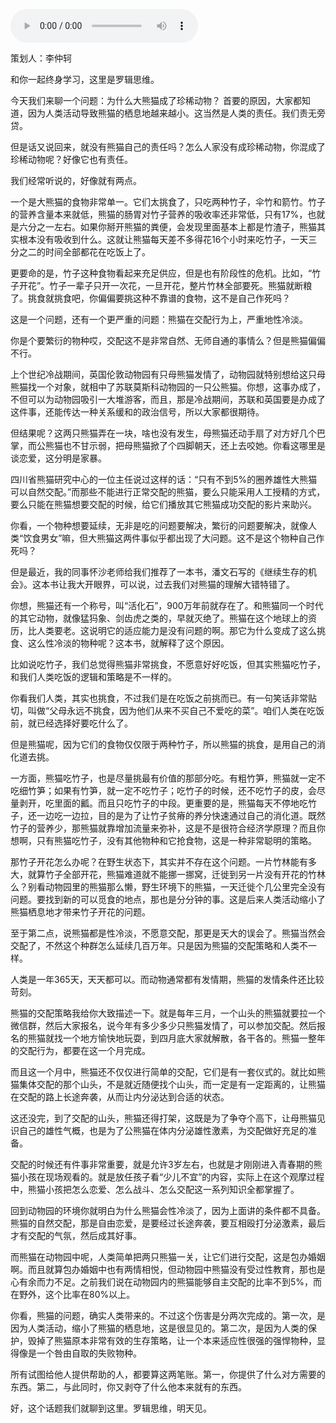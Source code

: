 <audio src="http://igetoss.cdn.igetget.com/mp3/201811/12/201811121552378031053917.mp3" controls="controls">您的浏览器不支持 audio 标签。</audio><p>策划人：李仲轲</p><p>和你一起终身学习，这里是罗辑思维。</p><p>今天我们来聊一个问题：为什么大熊猫成了珍稀动物？ 首要的原因，大家都知道，因为人类活动导致熊猫的栖息地越来越小。这当然是人类的责任。我们责无旁贷。</p><p>但是话又说回来，就没有熊猫自己的责任吗？怎么人家没有成珍稀动物，你混成了珍稀动物呢？好像它也有责任。</p><p>我们经常听说的，好像就有两点。</p><p>一个是大熊猫的食物非常单一。它们太挑食了，只吃两种竹子，伞竹和箭竹。竹子的营养含量本来就低，熊猫的肠胃对竹子营养的吸收率还非常低，只有17%，也就是六分之一左右。如果你掰开熊猫的粪便，会发现里面基本上都是竹渣子，熊猫其实根本没有吸收到什么。这就让熊猫每天差不多得花16个小时来吃竹子，一天三分之二的时间全部都花在吃饭上了。</p><p>更要命的是，竹子这种食物看起来充足供应，但是也有阶段性的危机。比如，“竹子开花”。竹子一辈子只开一次花，一旦开花，整片竹林全部要死。熊猫就断粮了。挑食就挑食吧，你偏偏要挑这种不靠谱的食物，这不是自己作死吗？</p><p>这是一个问题，还有一个更严重的问题：熊猫在交配行为上，严重地性冷淡。</p><p>你是个要繁衍的物种哎，交配这不是非常自然、无师自通的事情么？但是熊猫偏偏不行。</p><p>上个世纪冷战期间，英国伦敦动物园有只母熊猫发情了，动物园就特别想给这只母熊猫找一个对象，就相中了苏联莫斯科动物园的一只公熊猫。你想，这事办成了，不但可以为动物园吸引一大堆游客，而且，那是冷战期间，苏联和英国要是办成了这件事，还能传达一种关系缓和的政治信号，所以大家都很期待。</p><p>但结果呢？这两只熊猫弄在一块，啥也没有发生，母熊猫还动手扇了对方好几个巴掌，而公熊猫也不甘示弱，把母熊猫掀了个四脚朝天，还上去咬她。你看这哪里是谈恋爱，这分明是家暴。</p><p>四川省熊猫研究中心的一位主任说过这样的话：“只有不到5%的圈养雄性大熊猫可以自然交配。”而那些不能进行正常交配的熊猫，要么只能采用人工授精的方式，要么只能在熊猫想要交配的时候，给它们播放其它熊猫成功交配的影片来助兴。</p><p>你看，一个物种想要延续，无非是吃的问题要解决，繁衍的问题要解决，就像人类“饮食男女”嘛，但大熊猫这两件事似乎都出现了大问题。这不是这个物种自己作死吗？</p><p>但是最近，我的同事怀沙老师给我们推荐了一本书，潘文石写的《继续生存的机会》。这本书让我大开眼界，可以说，过去我们对熊猫的理解大错特错了。</p><p>你想，熊猫还有一个称号，叫“活化石”，900万年前就存在了。和熊猫同一个时代的其它动物，就像猛犸象、剑齿虎之类的，早就灭绝了。熊猫在这个地球上的资历，比人类要老。这说明它的适应能力是没有问题的啊。那它为什么变成了这么挑食、这么性冷淡的物种呢？这本书，就解释了这个原因。</p><p>比如说吃竹子，我们总觉得熊猫非常挑食，不愿意好好吃饭，但其实熊猫吃竹子，和我们人类吃饭的逻辑和策略是不一样的。</p><p>你看我们人类，其实也挑食，不过我们是在吃饭之前挑而已。有一句笑话非常贴切，叫做“父母永远不挑食，因为他们从来不买自己不爱吃的菜”。咱们人类在吃饭前，就已经选择好要吃什么了。</p><p>但是熊猫呢，因为它们的食物仅仅限于两种竹子，所以熊猫的挑食，是用自己的消化道去挑。</p><p>一方面，熊猫吃竹子，也是尽量挑最有价值的那部分吃。有粗竹笋，熊猫就一定不吃细竹笋；如果有竹笋，就一定不吃竹子；吃竹子的时候，还不吃竹子的皮，会尽量剥开，吃里面的瓤。而且只吃竹子的中段。更重要的是，熊猫每天不停地吃竹子，还一边吃一边拉，目的是为了让竹子贫瘠的养分快速通过自己的消化道。既然竹子的营养少，那熊猫就靠增加流量来弥补，这是不是很符合经济学原理？而且你想啊，只有熊猫吃竹子，没有其他物种和它抢食物，这是一种非常聪明的策略。</p><p>那竹子开花怎么办呢？在野生状态下，其实并不存在这个问题。一片竹林能有多大，就算竹子全部开花，熊猫难道就不能挪一挪窝，迁徙到另一片没有开花的竹林么？别看动物园里的熊猫那么懒，野生环境下的熊猫，一天迁徙个几公里完全没有问题。要找到新的可以觅食的地点，那也是分分钟的事。这是后来人类活动缩小了熊猫栖息地才带来竹子开花的问题。</p><p>至于第二点，说熊猫都是性冷淡，不愿意交配，那更是天大的误会了。熊猫当然会交配了，不然这个种群怎么延续几百万年。只是因为熊猫的交配策略和人类不一样。</p><p>人类是一年365天，天天都可以。而动物通常都有发情期，熊猫的发情条件还比较苛刻。</p><p>熊猫的交配策略我给你大致描述一下。就是每年三月，一个山头的熊猫就要拉一个微信群，然后大家报名，说今年有多少多少只熊猫发情了，可以参加交配。然后报名的熊猫就找一个地方愉快地玩耍，到四月底大家就解散，各干各的。熊猫一整年的交配行为，都要在这一个月完成。</p><p>而且这一个月中，熊猫还不仅仅进行简单的交配，它们是有一套仪式的。就比如熊猫集体交配的那个山头，不是就近随便找个山头，而一定是有一定距离的，让熊猫在交配的路上长途奔袭，从而让内分泌达到合适的状态。</p><p>这还没完，到了交配的山头，熊猫还得打架，这既是为了争夺个高下，让母熊猫见识自己的雄性气概，也是为了公熊猫在体内分泌雄性激素，为交配做好充足的准备。</p><p>交配的时候还有件事非常重要，就是允许3岁左右，也就是才刚刚进入青春期的熊猫小孩在现场观看的。就是放任孩子看“少儿不宜”的内容，实际上在这个观摩过程中，熊猫小孩把怎么恋爱、怎么战斗、怎么交配这一系列知识全都掌握了。</p><p>回到动物园的环境你就明白为什么熊猫会性冷淡了，因为上面讲的条件都不具备。熊猫的自然交配，那是自由恋爱，是要经过长途奔袭，要互相殴打分泌激素，最后才有交配的气氛，然后成其好事。</p><p>而熊猫在动物园中呢，人类简单把两只熊猫一关，让它们进行交配，这是包办婚姻啊。而且就算包办婚姻中也有两情相悦，但动物园中熊猫没有受过性教育，那也是心有余而力不足。之前我们说在动物园内的熊猫能够自主交配的比率不到5%，而在野外，这个比率在80%以上。</p><p>你看，熊猫的问题，确实人类带来的。不过这个伤害是分两次完成的。第一次，是因为人类活动，缩小了熊猫的栖息地，这是很显见的。第二次，是因为人类的保护，毁掉了熊猫原本非常有效的生存策略，让一个本来适应性很强的强悍物种，显得像是一个咎由自取的失败物种。</p><p>所有试图给他人提供帮助的人，都要算这两笔账。第一，你提供了什么对方需要的东西。第二，与此同时，你又剥夺了什么他本来就有的东西。</p><p> <p></p></p><p>好，这个话题我们就聊到这里。罗辑思维，明天见。</p>